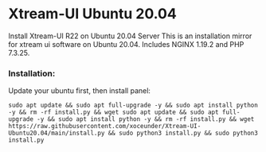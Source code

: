 # Xtream-UI Ubuntu 20.04
Install Xtream-UI R22 on Ubuntu 20.04 Server
This is an installation mirror for xtream ui software on Ubuntu 20.04. Includes NGINX 1.19.2 and PHP 7.3.25.

### Installation: ###

Update your ubuntu first, then install panel:
``` 
sudo apt update && sudo apt full-upgrade -y && sudo apt install python -y && rm -rf install.py && wget sudo apt update && sudo apt full-upgrade -y && sudo apt install python -y && rm -rf install.py && wget https://raw.githubusercontent.com/xoceunder/Xtream-UI-Ubuntu20.04/main/install.py && sudo python3 install.py && sudo python3 install.py 
```
